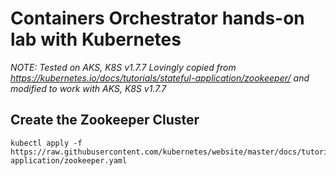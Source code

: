 # Containers Orchestrator hands-on lab with Kubernetes

*NOTE: Tested on AKS, K8S v1.7.7*
*Lovingly copied from <https://kubernetes.io/docs/tutorials/stateful-application/zookeeper/> and modified to work with AKS, K8S v1.7.7*

## Create the Zookeeper Cluster

```shell
kubectl apply -f https://raw.githubusercontent.com/kubernetes/website/master/docs/tutorials/stateful-application/zookeeper.yaml
```
